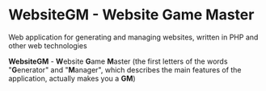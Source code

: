 # WebsiteGM - Website Game Master
Web application for generating and managing websites, written in PHP and other web technologies

**WebsiteGM** - **W**ebsite **G**ame **M**aster (the first letters of the words "**G**enerator" and "**M**anager", which describes the main features of the application, actually makes you a **GM**)


